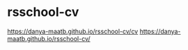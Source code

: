 # rsschool-cv
https://danya-maatb.github.io/rsschool-cv/cv
https://danya-maatb.github.io/rsschool-cv/
